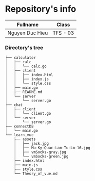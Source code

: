 # Repository's info

|     Fullname    |    Class     |
|-----------------|--------------|
| Nguyen Duc Hieu |   TFS - 03   |

### Directory's tree
```
├── calculator
│   ├── calc
│   │   └── calc.go
│   ├── client
│   │   ├── index.html
│   │   ├── index.js
│   │   └── style.css
│   ├── main.go
│   ├── README.md
│   └── server
│       └── server.go
├── chat
│   ├── client
│   │   └── client.go
│   └── server
│       └── server.go
├── connectDB
│   └── main.go
└── learn_vue
    ├── assets
    │   ├── jack.jpg
    │   ├── Mu-Ky-Quac-Lam-Tu-Lo-16.jpg
    │   ├── vmSocks-gray.jpg
    │   └── vmSocks-green.jpg
    ├── index.html
    ├── main.js
    ├── style.css
    └── Theory_of_vue.md
```
